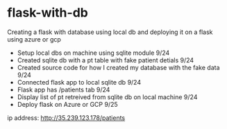 # flask-with-db
Creating a flask with database using local db and deploying it on a flask using azure or gcp 

* Setup local dbs on machine using sqlite module 9/24
* Created sqlite db with a pt table with fake patient detials 9/24
* Created source code for how I created my database with the fake data 9/24
* Connected flask app to local sqlite db 9/24
* Flask app has /patients tab 9/24
* Display list of pt retreived from sqlite db on local machine 9/24
* Deploy flask on Azure or GCP 9/25

ip address: http://35.239.123.178/patients 
 